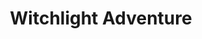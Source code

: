 ---
title: Witchlight Adventure
template: splash
hero:
  title: Witchlight Adventure
  tagline: A nice D&D campaign based on "The Wild Beyond the Witchlight"
  image:
    alt: Dungeons and Dragons logo
    file: ../../assets/logo.png
  actions:
    - text: To the story
      link: /main-story/
      icon: right-arrow
      variant: primary
    - text: View on GitHub
      link: https://github.com/Spronghi/dnd-witchlight-campaign
      icon: external
---